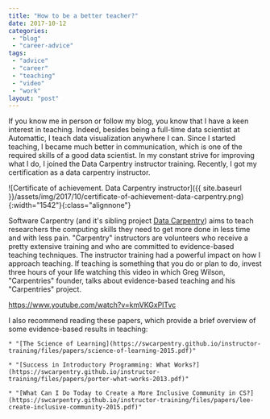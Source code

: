 ```yaml
---
title: "How to be a better teacher?"
date: 2017-10-12
categories: 
 - "blog"
 - "career-advice"
tags: 
 - "advice"
 - "career"
 - "teaching"
 - "video"
 - "work"
layout: "post"
---
```


If you know me in person or follow my blog, you know that I have a keen interest in teaching. Indeed, besides being a full-time data scientist at Automattic, I teach data visualization anywhere I can. Since I started teaching, I became much better in communication, which is one of the required skills of a good data scientist.
In my constant strive for improving what I do, I joined the Data Carpentry instructor training. Recently, I got my certification as a data carpentry instructor.

![Certificate of achievement. Data Carpentry instructor]({{ site.baseurl }}/assets/img/2017/10/certificate-of-achievement-data-carpentry.png){:width="1542"}{:class="alignnone"}

Software Carpentry (and it's sibling project [Data Carpentry](http://www.datacarpentry.org/)) aims to teach researchers the computing skills they need to get more done in less time and with less pain. "Carpentry" instructors are volunteers who receive a pretty extensive training and who are committed to evidence-based teaching techniques. The instructor training had a powerful impact on how I approach teaching. If teaching is something that you do or plan to do, invest three hours of your life watching this video in which Greg Wilson, "Carpentries" founder, talks about evidence-based teaching and his "Carpentries" project.

https://www.youtube.com/watch?v=kmVKGxPlTvc

I also recommend reading these papers, which provide a brief overview of some evidence-based results in teaching:


    * "[The Science of Learning](https://swcarpentry.github.io/instructor-training/files/papers/science-of-learning-2015.pdf)"

    * "[Success in Introductory Programming: What Works?](https://swcarpentry.github.io/instructor-training/files/papers/porter-what-works-2013.pdf)"

    * "[What Can I Do Today to Create a More Inclusive Community in CS?](https://swcarpentry.github.io/instructor-training/files/papers/lee-create-inclusive-community-2015.pdf)"
